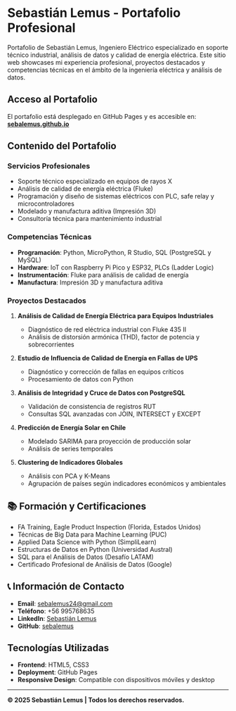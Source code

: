 # Sebastián Lemus - Portafolio Profesional

Portafolio de Sebastián Lemus, Ingeniero Eléctrico especializado en soporte técnico industrial, análisis de datos y calidad de energía eléctrica. Este sitio web showcases mi experiencia profesional, proyectos destacados y competencias técnicas en el ámbito de la ingeniería eléctrica y análisis de datos.

## Acceso al Portafolio

El portafolio está desplegado en GitHub Pages y es accesible en:
**[sebalemus.github.io](https://sebalemus.github.io)**

## Contenido del Portafolio

### Servicios Profesionales
- Soporte técnico especializado en equipos de rayos X
- Análisis de calidad de energía eléctrica (Fluke)
- Programación y diseño de sistemas eléctricos con PLC, safe relay y microcontroladores
- Modelado y manufactura aditiva (Impresión 3D)
- Consultoría técnica para mantenimiento industrial

### Competencias Técnicas
- **Programación**: Python, MicroPython, R Studio, SQL (PostgreSQL y MySQL)
- **Hardware**: IoT con Raspberry Pi Pico y ESP32, PLCs (Ladder Logic)
- **Instrumentación**: Fluke para análisis de calidad de energía
- **Manufactura**: Impresión 3D y manufactura aditiva

### Proyectos Destacados

1. **Análisis de Calidad de Energía Eléctrica para Equipos Industriales**
   - Diagnóstico de red eléctrica industrial con Fluke 435 II
   - Análisis de distorsión armónica (THD), factor de potencia y sobrecorrientes

2. **Estudio de Influencia de Calidad de Energía en Fallas de UPS**
   - Diagnóstico y corrección de fallas en equipos críticos
   - Procesamiento de datos con Python

3. **Análisis de Integridad y Cruce de Datos con PostgreSQL**
   - Validación de consistencia de registros RUT
   - Consultas SQL avanzadas con JOIN, INTERSECT y EXCEPT

4. **Predicción de Energía Solar en Chile**
   - Modelado SARIMA para proyección de producción solar
   - Análisis de series temporales

5. **Clustering de Indicadores Globales**
   - Análisis con PCA y K-Means
   - Agrupación de países según indicadores económicos y ambientales

## 📚 Formación y Certificaciones

- FA Training, Eagle Product Inspection (Florida, Estados Unidos)
- Técnicas de Big Data para Machine Learning (PUC)
- Applied Data Science with Python (SimpliLearn)
- Estructuras de Datos en Python (Universidad Austral)
- SQL para el Análisis de Datos (Desafío LATAM)
- Certificado Profesional de Análisis de Datos (Google)

## 📞 Información de Contacto

- **Email**: sebalemus24@gmail.com
- **Teléfono**: +56 995768635
- **LinkedIn**: [Sebastián Lemus](https://www.linkedin.com/in/sebastian-lemus-quilapan)
- **GitHub**: [sebalemus](https://github.com/sebalemus)

## Tecnologías Utilizadas

- **Frontend**: HTML5, CSS3
- **Deployment**: GitHub Pages
- **Responsive Design**: Compatible con dispositivos móviles y desktop


---

**© 2025 Sebastián Lemus | Todos los derechos reservados.**